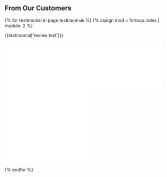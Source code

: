 <h2 class="handdrawn red-header left-header">From Our Customers</h2>
<section class="offwhite-bg"> <!--TESTIMONIALS-->
  <div class="container">
    <div class="row">
    {% for testimonial in page.testimonials %}
      {% assign mod = forloop.index | modulo: 2 %}
      <div class="testimonial-container">
      <div class="testimonial col-xs-8 col-sm-4 {% if mod == 1 %}pull-right{%endif%}">
        <p>{{testimonial['review text']}}</p>
        <img class="chat-tail hidden-xs" src="assets/images/chat-tail.svg">
        <img class="chat-tail visible-xs" src="assets/images/chat-tail-alt.svg">
        <div class="testimonial-photo hidden-xs" style="background-image:url({{testimonial.image}})">
        </div>
      </div>
      <div class="col-xs-4 visible-xs photo-container {% if mod == 1 %}left{%endif%}">
        <div class="testimonial-photo" style="background-image:url({{testimonial.image}})"></div>
      </div>
      </div>
    {% endfor %}
    </div>
  </div>
</section>
